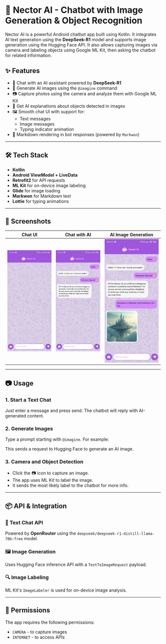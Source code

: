 # 🤖 Nector AI - Chatbot with Image Generation & Object Recognition

Nector AI is a powerful Android chatbot app built using Kotlin. It integrates AI text generation using the **DeepSeek-R1** model and supports image generation using the Hugging Face API. It also allows capturing images via camera and labeling objects using Google ML Kit, then asking the chatbot for related information.

## ✨ Features

- 💬 Chat with an AI assistant powered by **DeepSeek-R1**
- 🎨 Generate AI images using the `@imagine` command
- 📷 Capture photos using the camera and analyze them with Google ML Kit
- 🧠 Get AI explanations about objects detected in images
- 🖼️ Smooth chat UI with support for:
  - Text messages
  - Image messages
  - Typing indicator animation
- 📜 Markdown rendering in bot responses (powered by `Markwon`)

---

## 🛠️ Tech Stack

- **Kotlin**
- **Android ViewModel + LiveData**
- **Retrofit2** for API requests
- **ML Kit** for on-device image labeling
- **Glide** for image loading
- **Markwon** for Markdown text
- **Lottie** for typing animations

---

## 📸 Screenshots

| Chat UI | Chat with AI | AI Image Generation |
|---------------|--------------|---------------------|
| ![](app/src/main/assets/ss1.jpg) | ![](app/src/main/assets/ss2.jpg) | ![](app/src/main/assets/ss3.jpg) |



---

## 📷 Usage

### 1. Start a Text Chat

Just enter a message and press send. The chatbot will reply with AI-generated content.

### 2. Generate Images

Type a prompt starting with `@imagine`. For example:


This sends a request to Hugging Face to generate an AI image.

### 3. Camera and Object Detection

- Click the 📷 icon to capture an image.
- The app uses ML Kit to label the image.
- It sends the most likely label to the chatbot for more info.

---

## 📦 API & Integration

### 🤖 Text Chat API
Powered by **OpenRouter** using the `deepseek/deepseek-r1-distill-llama-70b:free` model.

### 🖼️ Image Generation
Uses Hugging Face inference API with a `TextToImageRequest` payload.

### 🔍 Image Labeling
ML Kit's `ImageLabeler` is used for on-device image analysis.

---

## 🔐 Permissions

The app requires the following permissions:

- `CAMERA` - to capture images
- `INTERNET` - to access APIs


